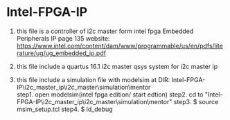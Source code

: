 # Intel-FPGA-IP
1. this file is a controller of i2c master form intel fpga Embedded Peripherals IP page 135
   website: https://www.intel.com/content/dam/www/programmable/us/en/pdfs/literature/ug/ug_embedded_ip.pdf
   
2. this file include a quartus 16.1 i2c master qsys system for i2c master ip

3. this file include a simulation file with modelsim at DIR: Intel-FPGA-IP\i2c_master_ip\i2c_master\simulation\mentor  
   step1. open modelsim(intel fpga edition/ start edtion) 
   step2. cd to "Intel-FPGA-IP\i2c_master_ip\i2c_master\simulation\mentor"
   step3. $ source msim_setup.tcl
   step4. $ ld_debug 
